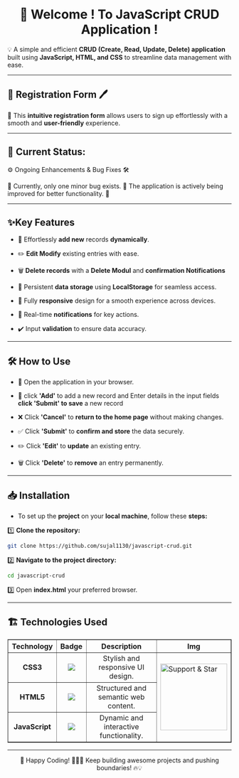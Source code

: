 <h1 align="center">👋 Welcome ! To JavaScript CRUD Application !</h1>
💡 A simple and efficient <strong>CRUD (Create, Read, Update, Delete) application</strong> built using <strong>JavaScript, HTML, and CSS</strong> to streamline data management with ease.

---

## 📝 Registration Form 🖊️

📌 This **intuitive registration form** allows users to sign up effortlessly with a smooth and **user-friendly** experience.

---

## 🚧 Current Status:

⚙️ Ongoing Enhancements & Bug Fixes 🛠️

🔧 Currently, only one minor bug exists. 🐞 The application is actively being improved for better functionality. 💬

---

## ✨Key Features

- 🚀 Effortlessly **add new** records **dynamically**.

- ✏️ **Edit Modify** existing entries with ease.

- 🗑️ **Delete records** with a **Delete Modul** and **confirmation Notifications**

- 💾 Persistent **data storage** using **LocalStorage** for seamless access.

- 📱 Fully **responsive** design for a smooth experience across devices.

- 💬 Real-time **notifications** for key actions.

- ✔️ Input **validation** to ensure data accuracy.

---

## 🛠️ How to Use

- 📂 Open the application in your browser.

- 📝 click **'Add'** to add a new record and Enter details in the input fields **click 'Submit' to save** a new record

- ❌ Click **'Cancel'** to **return to the home page** without making changes.

- ✅ Click **'Submit'** to **confirm and store** the data securely.

- ✏️ Click **'Edit'** to **update** an existing entry.

- 🗑️ Click **'Delete'** to **remove** an entry permanently.

---

## 📥 Installation

- To set up the **project** on your **local machine**, follow these **steps:**

1️⃣ **Clone the repository:**

```bash
git clone https://github.com/sujal1130/javascript-crud.git
```

2️⃣ **Navigate to the project directory:**

```bash
cd javascript-crud
```

3️⃣ Open **index.html** your preferred browser.

---

## 🏗️ Technologies Used

<!-- Table -->
<table border="1" align="center">
  <tr>
    <th>Technology</th>
    <th>Badge</th>
    <th>Description</th>
    <th>Img</th>
  </tr>
    <tr>
    <td align="center"><b>CSS3</b></td>
    <td align="center"><img src="https://img.shields.io/badge/CSS3-1572B6?style=for-the-badge&logo=css3&logoColor=white"></td>
    <td align="center">Stylish and responsive UI design.</td>
    <td rowspan="3">
      <img src="https://media.giphy.com/media/xT9IgzoKnwFNmISR8I/giphy.gif" width="150" alt="Support & Star">
    </td>
  </tr>
  <tr>
    <td align="center"><b>HTML5</b></td>
    <td align="center"><img src="https://img.shields.io/badge/HTML5-E34F26?style=for-the-badge&logo=html5&logoColor=white"></td>
    <td align="center">Structured and semantic web content.</td>
  </tr>
  <tr>
    <td align="center"><b>JavaScript</b></td>
    <td align="center"><img src="https://img.shields.io/badge/JavaScript-F7DF1E?style=for-the-badge&logo=javascript&logoColor=black"></td>
    <td align="center">Dynamic and interactive functionality.</td>
  </tr>
</table>

---

<p align="center">🚀 Happy Coding! 👨‍💻✨ Keep building awesome projects and pushing boundaries! 🔥💡</p>
